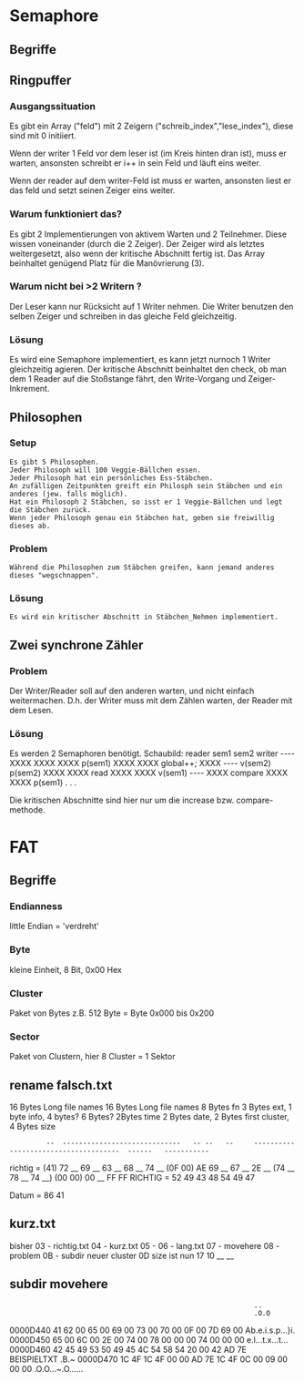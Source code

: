 # Semaphore

 ## Begriffe

 ## Ringpuffer

  ### Ausgangssituation

   Es gibt ein Array ("feld") mit 2 Zeigern ("schreib_index","lese_index"), diese sind mit 0 initiiert.
  
   Wenn der writer 1 Feld vor dem leser ist (im Kreis hinten dran ist), muss er warten,
   ansonsten schreibt er i++ in sein Feld und läuft eins weiter.
   
   Wenn der reader auf dem writer-Feld ist muss er warten,
   ansonsten liest er das feld und setzt seinen Zeiger eins weiter.

  ### Warum funktioniert das?

   Es gibt 2 Implementierungen von aktivem Warten und 2 Teilnehmer. Diese wissen voneinander (durch die 2 Zeiger).
   Der Zeiger wird als letztes weitergesetzt, also wenn der kritische Abschnitt fertig ist.
   Das Array beinhaltet genügend Platz für die Manövrierung (3).

  ### Warum nicht bei >2 Writern ?
 
   Der Leser kann nur Rücksicht auf 1 Writer nehmen.
   Die Writer benutzen den selben Zeiger und schreiben in das gleiche Feld gleichzeitig.
  
  ### Lösung
 
   Es wird eine Semaphore implementiert, es kann jetzt nurnoch 1 Writer gleichzeitig agieren.
   Der kritische Abschnitt beinhaltet den check, ob man dem 1 Reader auf die Stoßstange fährt, den Write-Vorgang und Zeiger-Inkrement.

 ## Philosophen
 
  ### Setup

    Es gibt 5 Philosophen.
    Jeder Philosoph will 100 Veggie-Bällchen essen.
    Jeder Philosoph hat ein persönliches Ess-Stäbchen.
    An zufälligen Zeitpunkten greift ein Philosph sein Stäbchen und ein anderes (jew. falls möglich).
    Hat ein Philosoph 2 Stäbchen, so isst er 1 Veggie-Bällchen und legt die Stäbchen zurück.
    Wenn jeder Philosoph genau ein Stäbchen hat, geben sie freiwillig dieses ab.

  ### Problem

    Während die Philosophen zum Stäbchen greifen, kann jemand anderes dieses "wegschnappen".

  ### Lösung

    Es wird ein kritischer Abschnitt in Stäbchen_Nehmen implementiert.

 ## Zwei synchrone Zähler

  ### Problem

   Der Writer/Reader soll auf den anderen warten, und nicht einfach weitermachen.
   D.h. der Writer muss mit dem Zählen warten, der Reader mit dem Lesen.

  ### Lösung

   Es werden 2 Semaphoren benötigt.
   Schaubild:
              reader sem1 sem2 writer
                     ---- XXXX
                     XXXX XXXX p(sem1)
                     XXXX XXXX global++;
                     XXXX ---- v(sem2)
             p(sem2) XXXX XXXX
                read XXXX XXXX
             v(sem1) ---- XXXX
             compare XXXX XXXX p(sem1)
                     .
                     .
                     .

  Die kritischen Abschnitte sind hier nur um die increase bzw. compare-methode.


# FAT

 ## Begriffe
  
  ### Endianness
   little Endian = 'verdreht'
  ### Byte
   kleine Einheit, 8 Bit, 0x00 Hex
  ### Cluster
   Paket von Bytes
   z.B. 512 Byte = Byte 0x000 bis 0x200
  ### Sector
   Paket von Clustern, hier 8 Cluster = 1 Sektor

 ## rename falsch.txt
  
  16 Bytes Long file names
  16 Bytes Long file names
  8 Bytes fn               3 Bytes ext, 1 byte info, 4 bytes?
  6 Bytes? 2Bytes time     2 Bytes date, 2 Bytes first cluster, 4 Bytes size

             --  -----------------------------   -- --   --     -------------------------------------  ------   -----------
  richtig = (41) 72 __ 69 __ 63 __ 68 __ 74 __  (0F 00)  AE     69 __ 67 __ 2E __ (74 __ 78 __ 74 __)  (00 00)  00 __ FF FF
  RICHTIG = 52 49 43 48 54 49 47

  Datum = 86 41
  
 ## kurz.txt
  
  bisher 03 - richtig.txt   04 - kurz.txt   05 - 06 - lang.txt   07 - movehere  08 - problem   0B - subdir
  neuer cluster 0D
  size ist nun 17 10 __ __

 ## subdir movehere

                                                                ..
                                                                .O.O
   0000D440   41 62 00 65 00 69 00 73  00 70 00 0F 00 7D 69 00  Ab.e.i.s.p...}i.
   0000D450   65 00 6C 00 2E 00 74 00  78 00 00 00 74 00 00 00  e.l...t.x...t...
   0000D460   42 45 49 53 50 49 45 4C  54 58 54 20 00 42 AD 7E  BEISPIELTXT .B.~
   0000D470   1C 4F 1C 4F 00 00 AD 7E  1C 4F 0C 00 09 00 00 00  .O.O...~.O......

